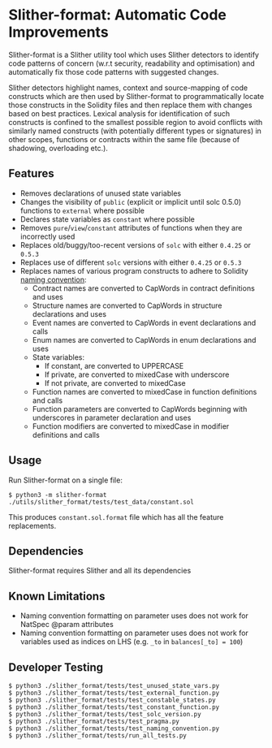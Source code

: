 # Slither-format: Automatic Code Improvements

Slither-format is a Slither utility tool which uses Slither detectors to identify code patterns of concern (w.r.t security, readability and optimisation) and automatically fix those code patterns with suggested changes.

Slither detectors highlight names, context and source-mapping of code constructs which are then used by Slither-format to programmatically locate those constructs in the Solidity files and then replace them with changes based on best practices. Lexical analysis for identification of such constructs is confined to the smallest possible region to avoid conflicts with similarly named constructs (with potentially different types or signatures) in other scopes, functions or contracts within the same file (because of shadowing, overloading etc.).

## Features

* Removes declarations of unused state variables
* Changes the visibility of `public` (explicit or implicit until solc 0.5.0) functions to `external` where possible
* Declares state variables as `constant` where possible
* Removes `pure`/`view`/`constant` attributes of functions when they are incorrectly used
* Replaces old/buggy/too-recent versions of `solc` with either `0.4.25` or `0.5.3` 
* Replaces use of different `solc` versions with either `0.4.25` or `0.5.3`
* Replaces names of various program constructs to adhere to Solidity [naming convention](https://solidity.readthedocs.io/en/v0.4.25/style-guide.html#naming-conventions):
    + Contract names are converted to CapWords in contract definitions and uses
    + Structure names are converted to CapWords in structure declarations and uses
    + Event names are converted to CapWords in event declarations and calls
    + Enum names are converted to CapWords in enum declarations and uses
    + State variables:
        + If constant, are converted to UPPERCASE
        + If private, are converted to mixedCase with underscore
        + If not private, are converted to mixedCase
    + Function names are converted to mixedCase in function definitions and calls
    + Function parameters are converted to CapWords beginning with underscores in parameter declaration and uses
    + Function modifiers are converted to mixedCase in modifier definitions and calls
    
## Usage

Run Slither-format on a single file:
``` 
$ python3 -m slither-format ./utils/slither_format/tests/test_data/constant.sol
``` 

This produces `constant.sol.format` file which has all the feature replacements.

## Dependencies

Slither-format requires Slither and all its dependencies

## Known Limitations

* Naming convention formatting on parameter uses does not work for NatSpec @param attributes
* Naming convention formatting on parameter uses does not work for variables used as indices on LHS (e.g. `_to` in `balances[_to] = 100`)

## Developer Testing

``` 
$ python3 ./slither_format/tests/test_unused_state_vars.py
$ python3 ./slither_format/tests/test_external_function.py
$ python3 ./slither_format/tests/test_constable_states.py
$ python3 ./slither_format/tests/test_constant_function.py
$ python3 ./slither_format/tests/test_solc_version.py
$ python3 ./slither_format/tests/test_pragma.py
$ python3 ./slither_format/tests/test_naming_convention.py
$ python3 ./slither_format/tests/run_all_tests.py
``` 
